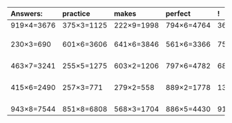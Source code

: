 | Answers: | practice | makes | perfect | ! |
| :--- | :--- | :--- | :--- | :--- |
| 919×4=3676 | 375×3=1125 | 222×9=1998 | 794×6=4764 | 368×2=736 | 
|   |   |   |   |   | 
|   |   |   |   |   | 
|   |   |   |   |   | 
| 230×3=690 | 601×6=3606 | 641×6=3846 | 561×6=3366 | 757×8=6056 | 
|   |   |   |   |   | 
|   |   |   |   |   | 
|   |   |   |   |   | 
|   |   |   |   |   | 
| 463×7=3241 | 255×5=1275 | 603×2=1206 | 797×6=4782 | 689×6=4134 | 
|   |   |   |   |   | 
|   |   |   |   |   | 
|   |   |   |   |   | 
|   |   |   |   |   | 
| 415×6=2490 | 257×3=771 | 279×2=558 | 889×2=1778 | 137×4=548 | 
|   |   |   |   |   | 
|   |   |   |   |   | 
|   |   |   |   |   | 
|   |   |   |   |   | 
| 943×8=7544 | 851×8=6808 | 568×3=1704 | 886×5=4430 | 914×5=4570 | 
